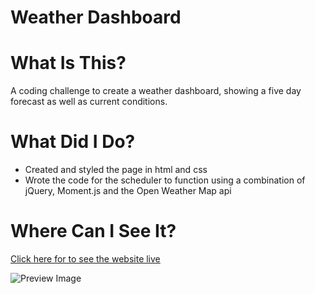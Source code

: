 # Weather Dashboard
 
# What Is This?
A coding challenge to create a weather dashboard, showing a five day forecast as well as current conditions.

# What Did I Do?
* Created and styled the page in html and css
* Wrote the code for the scheduler to function using a combination of jQuery, Moment.js and the Open Weather Map api

# Where Can I See It?
[Click here for to see the website live](https://wombattree.github.io/WeatherDashboard/)

![Preview Image](readMeImage.png?raw=true "Preview Image")